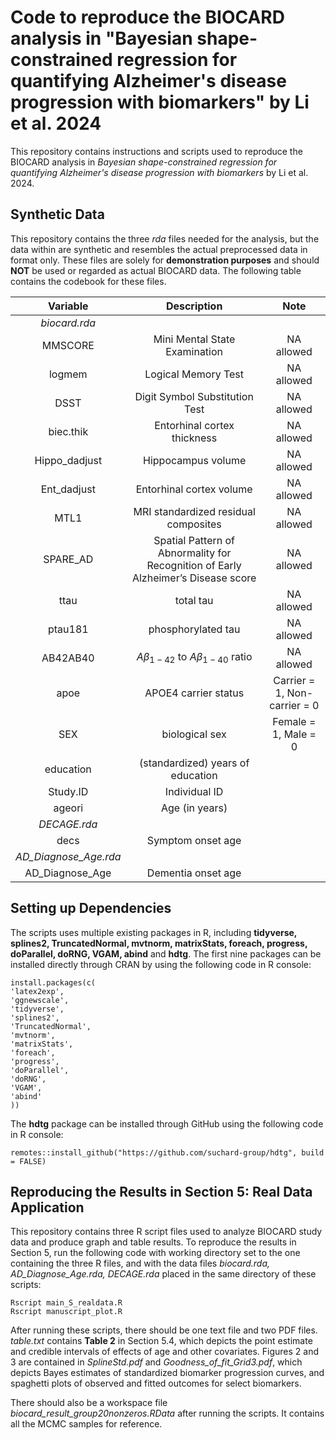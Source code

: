 # Code to reproduce the BIOCARD analysis in "Bayesian shape-constrained regression for quantifying Alzheimer's disease progression with biomarkers" by Li et al. 2024

This repository contains instructions and scripts used to reproduce the BIOCARD analysis in *Bayesian shape-constrained regression for quantifying Alzheimer's disease progression with biomarkers* by Li et al. 2024.

## Synthetic Data

This repository contains the three *rda* files needed for the analysis, but the data within are synthetic and resembles the actual preprocessed data in format only. These files are solely for **demonstration purposes** and should **NOT** be used or regarded as actual BIOCARD data. The following table contains the codebook for these files.

| Variable              | Description | Note |
| :---------: | :----------------------: | :-----------------: |
|*biocard.rda*|||
|MMSCORE|Mini Mental State Examination|NA allowed|
|logmem|Logical Memory Test|NA allowed|
|DSST|Digit Symbol Substitution Test|NA allowed|
|biec.thik|Entorhinal cortex thickness|NA allowed|
|Hippo_dadjust|Hippocampus volume|NA allowed|
|Ent_dadjust|Entorhinal cortex volume|NA allowed|
|MTL1|MRI standardized residual composites|NA allowed|
|SPARE_AD|Spatial Pattern of Abnormality for Recognition of Early Alzheimer’s Disease score|NA allowed|
|ttau|total tau|NA allowed|
|ptau181|phosphorylated tau|NA allowed|
|AB42AB40| $A\beta_{1-42}$ to $A\beta_{1-40}$ ratio|NA allowed|
|apoe|APOE4 carrier status|Carrier = 1, Non-carrier = 0|
|SEX|biological sex|Female = 1, Male = 0|
|education|(standardized) years of education||
|Study.ID|Individual ID||
|ageori|Age (in years)||
|*DECAGE.rda*|||
|decs|Symptom onset age||
|*AD_Diagnose_Age.rda*|||
|AD_Diagnose_Age|Dementia onset age||


## Setting up Dependencies

The scripts uses multiple existing packages in R, including **tidyverse, splines2, TruncatedNormal, mvtnorm, matrixStats, foreach, progress, doParallel, doRNG, VGAM, abind** and **hdtg**. The first nine packages can be installed directly through CRAN by using the following code in R console:

```         
install.packages(c(
'latex2exp',
'ggnewscale',
'tidyverse',
'splines2',
'TruncatedNormal',
'mvtnorm',
'matrixStats',
'foreach',
'progress',
'doParallel',
'doRNG',
'VGAM',
'abind'
))
```

The **hdtg** package can be installed through GitHub using the following code in R console:

```         
remotes::install_github("https://github.com/suchard-group/hdtg", build = FALSE)
```

## Reproducing the Results in Section 5: Real Data Application

This repository contains three R script files used to analyze BIOCARD study data and produce graph and table results. To reproduce the results in Section 5, run the following code with working directory set to the one containing the three R files, and with the data files *biocard.rda, AD_Diagnose_Age.rda, DECAGE.rda* placed in the same directory of these scripts:

```         
Rscript main_S_realdata.R
Rscript manuscript_plot.R
```

After running these scripts, there should be one text file and two PDF files. *table.txt* contains **Table 2** in Section 5.4, which depicts the point estimate and credible intervals of effects of age and other covariates. Figures 2 and 3 are contained in *SplineStd.pdf* and *Goodness_of_fit_Grid3.pdf*, which depicts Bayes estimates of standardized biomarker progression curves, and spaghetti plots of observed and fitted outcomes for select biomarkers.

There should also be a workspace file *biocard_result_group20nonzeros.RData* after running the scripts. It contains all the MCMC samples for reference.


